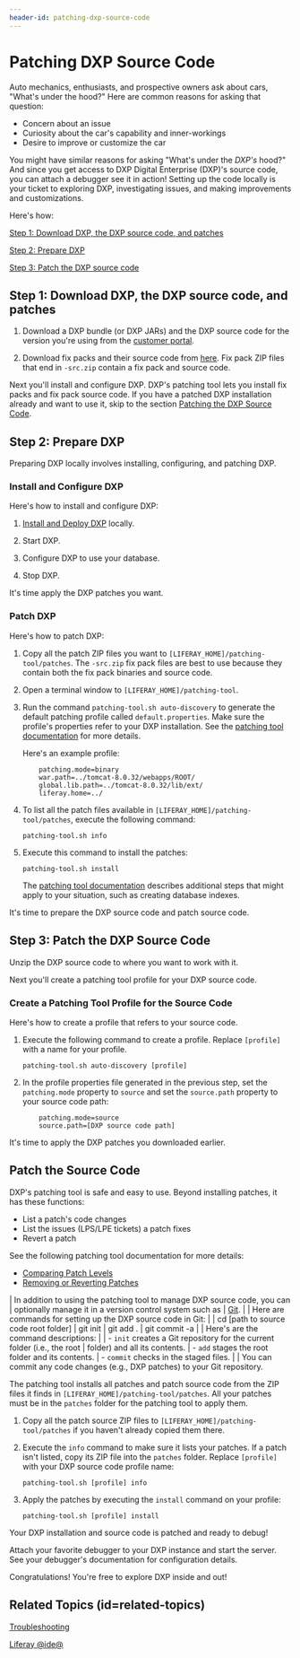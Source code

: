 ```yaml
---
header-id: patching-dxp-source-code
---
```


# Patching DXP Source Code

Auto mechanics, enthusiasts, and prospective owners ask about cars, "What's
under the hood?" Here are common reasons for asking that question:

-   Concern about an issue
-   Curiosity about the car's capability and inner-workings
-   Desire to improve or customize the car

You might have similar reasons for asking "What's under the *DXP's* hood?" And
since you get access to DXP Digital Enterprise (DXP)'s source code, you can
attach a debugger see it in action! Setting up the code locally is your ticket
to exploring DXP, investigating issues, and making improvements and
customizations.

Here's how:

[Step 1: Download DXP, the DXP source code, and patches](#download-dxp-the-dxp-source-code-and-patches)

[Step 2: Prepare DXP](#prepare-dxp)

[Step 3: Patch the DXP source code](#patch-the-dxp-source-code)

## Step 1: Download DXP, the DXP source code, and patches

1.  Download a DXP bundle (or DXP JARs) and the DXP source code for the version
    you're using from the [customer
    portal](https://web.liferay.com/group/customer/dxp).

2.  Download fix packs and their source code from
    [here](https://web.liferay.com/group/customer/dxp/downloads/digital-enterprise/fix-packs).
    Fix pack ZIP files that end in `-src.zip` contain a fix pack and source
    code.

Next you'll install and configure DXP. DXP's patching tool lets you install fix
packs and fix pack source code. If you have a patched DXP installation already
and want to use it, skip to the section
[Patching the DXP Source Code](#patch-the-dxp-source-code).

## Step 2: Prepare DXP

Preparing DXP locally involves installing, configuring, and patching DXP. 

### Install and Configure DXP

Here's how to install and configure DXP: 

1.   [Install and Deploy DXP](/docs/7-0/deploy/-/knowledge_base/d/deploying-liferay-portal)
locally. 

2.  Start DXP.

3.  Configure DXP to use your database. 

4.  Stop DXP.

It's time apply the DXP patches you want.

### Patch DXP

Here's how to patch DXP:

1.  Copy all the patch ZIP files you want to
    `[LIFERAY_HOME]/patching-tool/patches`. The `-src.zip` fix pack files are
    best to use because they contain both the fix pack binaries and source code. 

2.  Open a terminal window to `[LIFERAY_HOME]/patching-tool`.

3.  Run the command `patching-tool.sh auto-discovery` to generate the default
    patching profile called `default.properties`. Make sure the profile's
    properties refer to your DXP installation. See the
    [patching tool documentation](/docs/7-0/deploy/-/knowledge_base/d/patching-tool)
    for more details.

    Here's an example profile:

            patching.mode=binary
            war.path=../tomcat-8.0.32/webapps/ROOT/
            global.lib.path=../tomcat-8.0.32/lib/ext/
            liferay.home=../

4.  To list all the patch files available in
    `[LIFERAY_HOME]/patching-tool/patches`, execute the following command:

        patching-tool.sh info

5.  Execute this command to install the patches:

        patching-tool.sh install

    The
    [patching tool documentation](/docs/7-0/deploy/-/knowledge_base/d/patching-tool)
    describes additional steps that might apply to your situation, such as
    creating database indexes.

It's time to prepare the DXP source code and patch source code. 

## Step 3: Patch the DXP Source Code

Unzip the DXP source code to where you want to work with it. 

Next you'll create a patching tool profile for your DXP source code. 

### Create a Patching Tool Profile for the Source Code

Here's how to create a profile that refers to your source code. 

1.  Execute the following command to create a profile. Replace `[profile]` with
    a name for your profile. 

        patching-tool.sh auto-discovery [profile]
 
2.  In the profile properties file generated in the previous step, set the
    `patching.mode` property to `source` and set the `source.path` property to
    your source code path:

            patching.mode=source
            source.path=[DXP source code path]

It's time to apply the DXP patches you downloaded earlier. 

## Patch the Source Code

DXP's patching tool is safe and easy to use. Beyond installing patches, it has
these functions:

-   List a patch's code changes
-   List the issues (LPS/LPE tickets) a patch fixes
-   Revert a patch

See the following patching tool documentation for more details:

-   [Comparing Patch Levels](/docs/7-0/deploy/-/knowledge_base/d/patching-tool#comparing-patch-levels)
-   [Removing or Reverting Patches](/docs/7-0/deploy/-/knowledge_base/d/patching-tool#removing-or-reverting-patches)

| In addition to using the patching tool to manage DXP source code, you can
| optionally manage it in a version control system such as
| [Git](https://git-scm.com/).
| 
| Here are commands for setting up the DXP source code in Git:
| 
|     cd [path to source code root folder]
|     git init
|     git add .
|     git commit -a
| 
| Here's are the command descriptions:
| 
| -   `init` creates a Git repository for the current folder (i.e., the root
|     folder) and all its contents.
| -   `add` stages the root folder and its contents.
| -   `commit` checks in the staged files.
| 
| You can commit any code changes (e.g., DXP patches) to your Git repository.

The patching tool installs all patches and patch source code from the ZIP files
it finds in `[LIFERAY_HOME]/patching-tool/patches`. All your patches must be in
the `patches` folder for the patching tool to apply them. 

1.  Copy all the patch source ZIP files to 
    `[LIFERAY_HOME]/patching-tool/patches` if you haven't already copied them
    there. 

2.  Execute the `info` command to make sure it lists your patches. If a patch
    isn't listed, copy its ZIP file into the `patches` folder. Replace
    `[profile]` with your DXP source code profile name:

        patching-tool.sh [profile] info

3.  Apply the patches by executing the `install` command on your profile:

        patching-tool.sh [profile] install

Your DXP installation and source code is patched and ready to debug!

Attach your favorite debugger to your DXP instance and start the server. See
your debugger's documentation for configuration details.

Congratulations! You're free to explore DXP inside and out!

## Related Topics (id=related-topics)

[Troubleshooting](/docs/7-0/tutorials/-/knowledge_base/t/troubleshooting)

[Liferay @ide@](/docs/7-0/tutorials/-/knowledge_base/t/liferay-ide)
